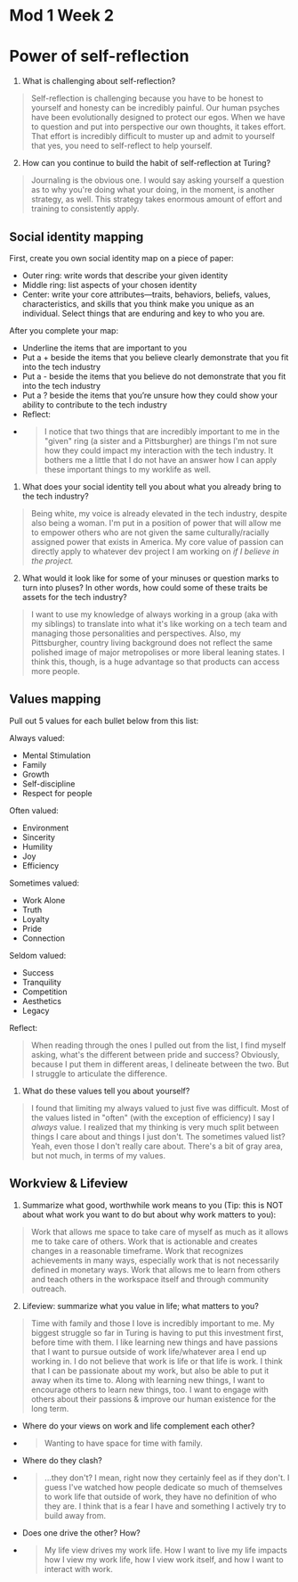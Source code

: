 # Mod 1 Week 2

# Power of self-reflection
1. What is challenging about self-reflection?
> Self-reflection is challenging because you have to be honest to yourself and honesty can be incredibly painful. Our human psyches have been evolutionally designed to protect our egos. When we have to question and put into perspective our own thoughts, it takes effort. That effort is incredibly difficult to muster up and admit to yourself that yes, you need to self-reflect to help yourself.
2. How can you continue to build the habit of self-reflection at Turing?
> Journaling is the obvious one. I would say asking yourself a question as to why you're doing what your doing, in the moment, is another strategy, as well. This strategy takes enormous amount of effort and training to consistently apply.

## Social identity mapping
First, create you own social identity map on a piece of paper:

- Outer ring: write words that describe your given identity
- Middle ring: list aspects of your chosen identity
- Center: write your core attributes—traits, behaviors, beliefs, values, characteristics, and skills that you think make you unique as an individual. Select things that are enduring and key to who you are.  

After you complete your map:
- Underline the items that are important to you
- Put a + beside the items that you believe clearly demonstrate that you fit into the tech industry
- Put a - beside the items that you believe do not demonstrate that you fit into the tech industry
- Put a ? beside the items that you’re unsure how they could show your ability to contribute to the tech industry
- Reflect:
- >  I notice that two things that are incredibly important to me in the "given" ring (a sister and a Pittsburgher) are things I'm not sure how they could impact my interaction with the tech industry. It bothers me a little that I do not have an answer how I can apply these important things to my worklife as well.

1. What does your social identity tell you about what you already bring to the tech industry?
> Being white, my voice is already elevated in the tech industry, despite also being a woman. I'm put in a position of power that will allow me to empower others who are not given the same culturally/racially assigned power that exists in America. My core value of passion can directly apply to whatever dev project I am working on *if I believe in the project.*  
2. What would it look like for some of your minuses or question marks to turn into pluses? In other words, how could some of these traits be assets for the tech industry?
> I want to use my knowledge of always working in a group (aka with my siblings) to translate into what it's like working on a tech team and managing those personalities and perspectives. Also, my Pittsburgher, country living background does not reflect the same polished image of major metropolises or more liberal leaning states. I think this, though, is a huge advantage so that products can access more people.  

## Values mapping
Pull out 5 values for each bullet below from this list:

Always valued:
- Mental Stimulation
- Family
- Growth
- Self-discipline
- Respect for people

Often valued:
- Environment
- Sincerity
- Humility
- Joy
- Efficiency

Sometimes valued:
- Work Alone
- Truth
- Loyalty
- Pride
- Connection

Seldom valued:
- Success
- Tranquility
- Competition
- Aesthetics
- Legacy

Reflect:
> When reading through the ones I pulled out from the list, I find myself asking, what's the different between pride and success? Obviously, because I put them in different areas, I delineate between the two. But I struggle to articulate the difference.

1. What do these values tell you about yourself?
> I found that limiting my always valued to just five was difficult. Most of the values listed in "often" (with the exception of efficiency) I say I *always* value. I realized that my thinking is very much split between things I care about and things I just don't. The sometimes valued list? Yeah, even those I don't really care about. There's a bit of gray area, but not much, in terms of my values.


## Workview & Lifeview  
1. Summarize what good, worthwhile work means to you (Tip: this is NOT about what work you want to do but about why work matters to you):
> Work that allows me space to take care of myself as much as it allows me to take care of others. Work that is actionable and creates changes in a reasonable timeframe. Work that recognizes achievements in many ways, especially work that is not necessarily defined in monetary ways. Work that allows me to learn from others and teach others in the workspace itself and through community outreach.

2. Lifeview: summarize what you value in life; what matters to you?
  > Time with family and those I love is incredibly important to me. My biggest struggle so far in Turing is having to put this investment first, before time with them. I like learning new things and have passions that I want to pursue outside of work life/whatever area I end up working in. I do not believe that work is life or that life is work. I think that I can be passionate about my work, but also be able to put it away when its time to. Along with learning new things, I want to encourage others to learn new things, too. I want to engage with others about their passions & improve our human existence for the long term.

 - Where do your views on work and life complement each other?
  - > Wanting to have space for time with family.

 - Where do they clash?
  - > ...they don't? I mean, right now they certainly feel as if they don't. I guess I've watched how people dedicate so much of themselves to work life that outside of work, they have no definition of who they are. I think that is a fear I have and something I actively try to build away from.

 - Does one drive the other? How?
  - > My life view drives my work life. How I want to live my life impacts how I view my work life, how I view work itself, and how I want to interact with work.
